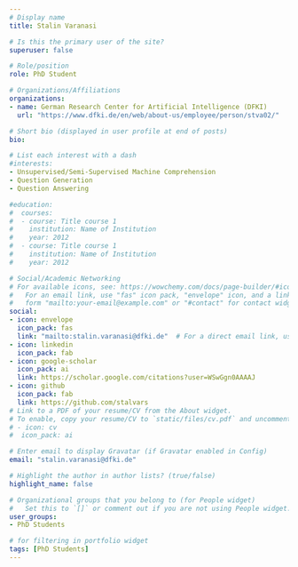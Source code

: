 ```yaml
---
# Display name
title: Stalin Varanasi

# Is this the primary user of the site?
superuser: false

# Role/position
role: PhD Student

# Organizations/Affiliations
organizations:
- name: German Research Center for Artificial Intelligence (DFKI)
  url: "https://www.dfki.de/en/web/about-us/employee/person/stva02/"

# Short bio (displayed in user profile at end of posts)
bio:

# List each interest with a dash
#interests:
- Unsupervised/Semi-Supervised Machine Comprehension
- Question Generation
- Question Answering 

#education:
#  courses:
#  - course: Title course 1
#    institution: Name of Institution
#    year: 2012
#  - course: Title course 1
#    institution: Name of Institution
#    year: 2012

# Social/Academic Networking
# For available icons, see: https://wowchemy.com/docs/page-builder/#icons
#   For an email link, use "fas" icon pack, "envelope" icon, and a link in the
#   form "mailto:your-email@example.com" or "#contact" for contact widget.
social:
- icon: envelope
  icon_pack: fas
  link: "mailto:stalin.varanasi@dfki.de"  # For a direct email link, use "mailto:test@example.org".
- icon: linkedin
  icon_pack: fab
- icon: google-scholar
  icon_pack: ai
  link: https://scholar.google.com/citations?user=WSwGgn0AAAAJ
- icon: github
  icon_pack: fab
  link: https://github.com/stalvars
# Link to a PDF of your resume/CV from the About widget.
# To enable, copy your resume/CV to `static/files/cv.pdf` and uncomment the lines below.
# - icon: cv
#  icon_pack: ai

# Enter email to display Gravatar (if Gravatar enabled in Config)
email: "stalin.varanasi@dfki.de"

# Highlight the author in author lists? (true/false)
highlight_name: false

# Organizational groups that you belong to (for People widget)
#   Set this to `[]` or comment out if you are not using People widget.
user_groups:
- PhD Students 

# for filtering in portfolio widget
tags: [PhD Students]
---
```

